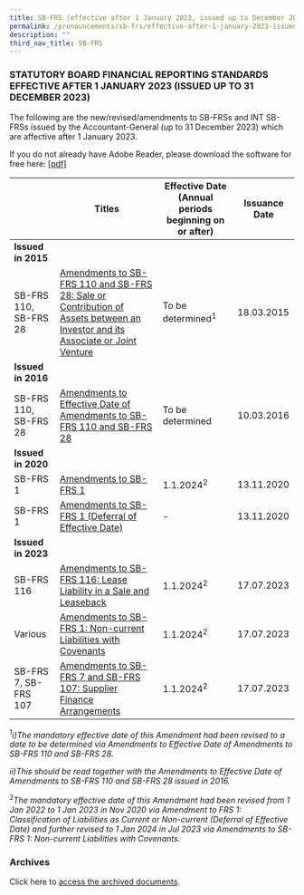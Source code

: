 ```yaml
---
title: SB-FRS (effective after 1 January 2023, issued up to December 2023)
permalink: /pronouncements/sb-frs/effective-after-1-january-2023-issued-up-to-december-2023/
description: ""
third_nav_title: SB-FRS
---
```

### STATUTORY BOARD FINANCIAL REPORTING STANDARDS EFFECTIVE AFTER 1 JANUARY 2023 (ISSUED UP TO 31 DECEMBER 2023)

  

The following are the new/revised/amendments to SB-FRSs and INT SB-FRSs issued by the Accountant-General (up to 31 December 2023) which are affective after 1 January 2023.

If you do not already have Adobe Reader, please download the software for free here:&nbsp;[\[pdf\]](http://www.adobe.com/products/acrobat/readstep2.html)



| | Titles | Effective Date (Annual periods beginning on or after) | Issuance Date |
| -------- | -------- | -------- | -------- |
| **Issued in 2015** |  |  |  |
| SB-FRS 110,<br>SB-FRS 28 | [Amendments to SB-FRS 110 and SB-FRS 28: Sale or Contribution of Assets between an Investor and its Associate or Joint Venture ](/files/Docs/Default%20Source/Sb%20Frs/Effective%20As%20At%201%20January%202023/amendments_to_sb-frs_110_and_sb-frs_28.pdf) | To be determined<sup>1</sup> | 18.03.2015 |
| **Issued in 2016** |  |  |  |
| SB-FRS 110,<br>SB-FRS 28 | [Amendments to Effective Date of Amendments to SB-FRS 110 and SB-FRS 28 ](/files/Docs/Default%20Source/Sb%20Frs/Effective%20As%20At%201%20January%202023/amendments_to_effective_date_of_amendments_to_sb-frs_110_and_sb-frs_28.pdf) | To be determined | 10.03.2016 |
| **Issued in 2020** |  |  |  |
| SB-FRS 1 | [Amendments to SB-FRS 1 ](/files/Docs/Default%20Source/Sb%20Frs/Effective%20As%20At%201%20January%202023/Item%201%20-%20amendments-to-sb-frs-1.pdf) | 1.1.2024<sup>2</sup> | 13.11.2020 |
| SB-FRS 1 | [Amendments to SB-FRS 1 (Deferral of Effective Date) ](/files/Docs/Default%20Source/Sb%20Frs/Effective%20As%20At%201%20January%202023/Item%202%20-%20amendments-to-sb-frs-1---deferral-of-effective-date.pdf) | - | 13.11.2020 |
| **Issued in 2023** |  |  |  |
| SB-FRS 116 | [Amendments to SB-FRS 116: Lease Liability in a Sale and Leaseback ]() | 1.1.2024<sup>2</sup> | 17.07.2023 |
| Various | [Amendments to SB-FRS 1: Non-current Liabilities with Covenants]() | 1.1.2024<sup>2</sup> | 17.07.2023 |
| SB-FRS 7, SB-FRS 107 | [Amendments to SB-FRS 7 and SB-FRS 107: Supplier Finance Arrangements]() | 1.1.2024<sup>2</sup> | 17.07.2023 |


<sup>1</sup>*i)The mandatory effective date of this Amendment had been revised to a date to be determined via Amendments to Effective Date of Amendments to SB-FRS 110 and SB-FRS 28.*

*ii)This should be read together with the Amendments to Effective Date of Amendments to SB-FRS 110 and SB-FRS 28 issued in 2016.*

<sup>2</sup>*The mandatory effective date of this Amendment had been revised from 1 Jan 2022 to 1 Jan 2023 in Nov 2020 via Amendment to FRS 1: Classification of Liabilities as Current or Non-current (Deferral of Effective Date) and further revised to 1 Jan 2024 in Jul 2023 via Amendments to SB-FRS 1: Non-current Liabilities with Covenants.*

### Archives&nbsp;

Click here to [access the archived documents](/pronouncements/sb-frs/archives/).